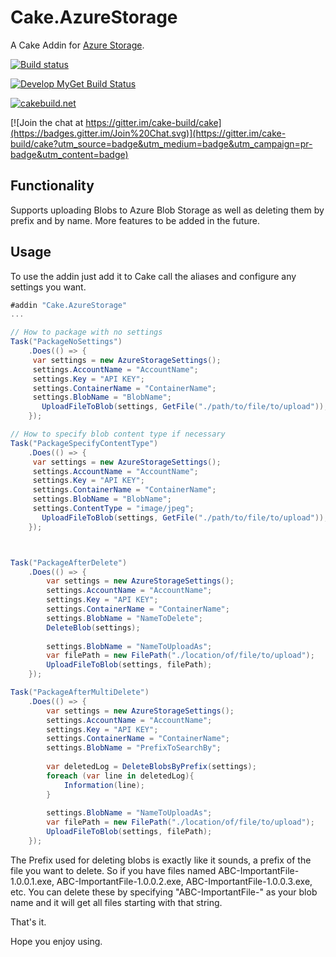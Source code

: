 # Cake.AzureStorage

A Cake Addin for [Azure Storage](https://msdn.microsoft.com/en-us/library/azure/mt163683.aspx).

[![Build status](https://ci.appveyor.com/api/projects/status/1kphu06mh49fpw9e?svg=true)](https://ci.appveyor.com/project/RadioSystems/cake-azurestorage)

[![Develop MyGet Build Status](https://www.myget.org/BuildSource/Badge/cake-azure-storage?identifier=8bc9fc41-15fa-49bb-9872-82f198fa7566)](https://www.myget.org/)

[![cakebuild.net](https://img.shields.io/badge/WWW-cakebuild.net-blue.svg)](http://cakebuild.net/)

[![Join the chat at https://gitter.im/cake-build/cake](https://badges.gitter.im/Join%20Chat.svg)](https://gitter.im/cake-build/cake?utm_source=badge&utm_medium=badge&utm_campaign=pr-badge&utm_content=badge)

## Functionality

Supports uploading Blobs to Azure Blob Storage as well as deleting them by prefix and by name. More features to be added in the future.

## Usage

To use the addin just add it to Cake call the aliases and configure any settings you want.

```csharp
#addin "Cake.AzureStorage"
...

// How to package with no settings
Task("PackageNoSettings")
	.Does(() => {
     var settings = new AzureStorageSettings();
     settings.AccountName = "AccountName";
     settings.Key = "API KEY";
     settings.ContainerName = "ContainerName";
     settings.BlobName = "BlobName";
	   UploadFileToBlob(settings, GetFile("./path/to/file/to/upload"));
	});

// How to specify blob content type if necessary
Task("PackageSpecifyContentType")
	.Does(() => {
     var settings = new AzureStorageSettings();
     settings.AccountName = "AccountName";
     settings.Key = "API KEY";
     settings.ContainerName = "ContainerName";
     settings.BlobName = "BlobName";
	 settings.ContentType = "image/jpeg";
	   UploadFileToBlob(settings, GetFile("./path/to/file/to/upload"));
	});



Task("PackageAfterDelete")
	.Does(() => {
		var settings = new AzureStorageSettings();
		settings.AccountName = "AccountName";
		settings.Key = "API KEY";
		settings.ContainerName = "ContainerName";
		settings.BlobName = "NameToDelete";
		DeleteBlob(settings);
	
		settings.BlobName = "NameToUploadAs";
		var filePath = new FilePath("./location/of/file/to/upload");
		UploadFileToBlob(settings, filePath);
	});

Task("PackageAfterMultiDelete")
	.Does(() => {
		var settings = new AzureStorageSettings();
		settings.AccountName = "AccountName";
		settings.Key = "API KEY";
		settings.ContainerName = "ContainerName";
		settings.BlobName = "PrefixToSearchBy";
		
		var deletedLog = DeleteBlobsByPrefix(settings);
		foreach (var line in deletedLog){
			Information(line);
		}
		
		settings.BlobName = "NameToUploadAs";
		var filePath = new FilePath("./location/of/file/to/upload");
		UploadFileToBlob(settings, filePath);
	});
```

The Prefix used for deleting blobs is exactly like it sounds, a prefix of the file you want to delete. So if you have files named ABC-ImportantFile-1.0.0.1.exe, ABC-ImportantFile-1.0.0.2.exe, ABC-ImportantFile-1.0.0.3.exe, etc. You can delete these by specifying "ABC-ImportantFile-" as your blob name and it will get all files starting with that string. 

That's it.

Hope you enjoy using.
